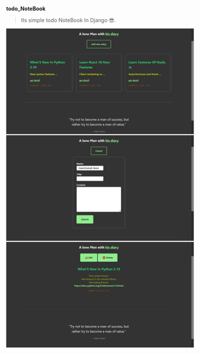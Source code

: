 **todo_NoteBook** 
> Its simple todo NoteBook In Django 😎. 

![Preview Image](diary/static/previewImg1.png)
![Preview Image](diary/static/previewImg2.png)
![Preview Image](diary/static/previewImg3.png)
